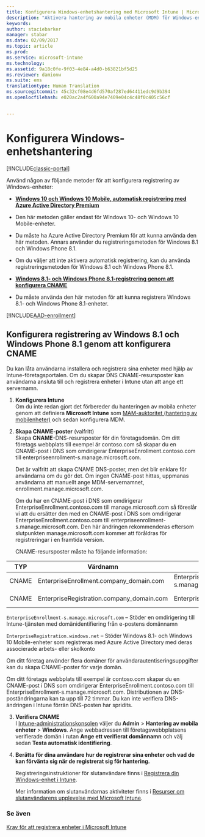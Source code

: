 ```yaml
---
title: Konfigurera Windows-enhetshantering med Microsoft Intune | Microsoft Docs
description: "Aktivera hantering av mobila enheter (MDM) för Windows-enheter med Microsoft Intune."
keywords: 
author: staciebarker
manager: stabar
ms.date: 02/09/2017
ms.topic: article
ms.prod: 
ms.service: microsoft-intune
ms.technology: 
ms.assetid: 9a18c0fe-9f03-4e84-a4d0-b63821bf5d25
ms.reviewer: damionw
ms.suite: ems
translationtype: Human Translation
ms.sourcegitcommit: 45c32cf08e4d6fd570af287ed64411edc9d9b394
ms.openlocfilehash: e020ac2a4f600a94e7409e04c4c48f0c405c56cf


---
```


# <a name="set-up-windows-device-management"></a>Konfigurera Windows-enhetshantering

[!INCLUDE[classic-portal](../includes/classic-portal.md)]

Använd någon av följande metoder för att konfigurera registrering av Windows-enheter:

- **[Windows 10 och Windows 10 Mobile, automatisk registrering med Azure Active Directory Premium](#set-up-windows-10-and-windows-10-mobile-automatic-enrollment-with-azure-active-directory-premium)** 
 -  Den här metoden gäller endast för Windows 10- och Windows 10 Mobile-enheter.
 -  Du måste ha Azure Active Directory Premium för att kunna använda den här metoden. Annars använder du registreringsmetoden för Windows 8.1 och Windows Phone 8.1.
 -  Om du väljer att inte aktivera automatisk registrering, kan du använda registreringsmetoden för Windows 8.1 och Windows Phone 8.1.


- **[Windows 8.1- och Windows Phone 8.1-registrering genom att konfigurera CNAME](#set-up-windows-8--1-and-windows-phone-8--1-enrollment-by-configuring-cname)** 
 - Du måste använda den här metoden för att kunna registrera Windows 8.1- och Windows Phone 8.1-enheter.

[!INCLUDE[AAD-enrollment](../includes/win10-automatic-enrollment-aad.md)]

## <a name="set-up-windows-81-and-windows-phone-81-enrollment-by-configuring-cname"></a>Konfigurera registrering av Windows 8.1 och Windows Phone 8.1 genom att konfigurera CNAME
Du kan låta användarna installera och registrera sina enheter med hjälp av Intune-företagsportalen. Om du skapar DNS CNAME-resursposter kan användarna ansluta till och registrera enheter i Intune utan att ange ett servernamn.

1. **Konfigurera Intune**<br>
Om du inte redan gjort det förbereder du hanteringen av mobila enheter genom att definiera **Microsoft Intune** som [MAM-auktoritet (hantering av mobilenheter)](prerequisites-for-enrollment.md#step-2-set-mdm-authority) och sedan konfigurera MDM.

2. **Skapa CNAME-poster** (valfritt)<br>
Skapa **CNAME**-DNS-resursposter för din företagsdomän. Om ditt företags webbplats till exempel är contoso.com så skapar du en CNAME-post i DNS som omdirigerar EnterpriseEnrollment.contoso.com till enterpriseenrollment-s.manage.microsoft.com.

    Det är valfritt att skapa CNAME DNS-poster, men det blir enklare för användarna om du gör det. Om ingen CNAME-post hittas, uppmanas användarna att manuellt ange MDM-servernamnet, enrollment.manage.microsoft.com.    

    Om du har en CNAME-post i DNS som omdirigerar EnterpriseEnrollment.contoso.com till manage.microsoft.com så föreslår vi att du ersätter den med en CNAME-post i DNS som omdirigerar EnterpriseEnrollment.contoso.com till enterpriseenrollment-s.manage.microsoft.com. Den här ändringen rekommenderas eftersom slutpunkten manage.microsoft.com kommer att föråldras för registreringar i en framtida version.

    CNAME-resursposter måste ha följande information:

  |TYP|Värdnamn|Pekar på|TTL|
  |--------|-------------|-------------|-------|
  |CNAME|EnterpriseEnrollment.company_domain.com|EnterpriseEnrollment-s.manage.microsoft.com |1 timme|
  |CNAME|EnterpriseRegistration.company_domain.com|EnterpriseRegistration.windows.net|1 timme|

  `EnterpriseEnrollment-s.manage.microsoft.com` – Stöder en omdirigering till Intune-tjänsten med domänidentifiering från e-postens domännamn

  `EnterpriseRegistration.windows.net` – Stöder Windows 8.1- och Windows 10 Mobile-enheter som registreras med Azure Active Directory med deras associerade arbets- eller skolkonto

  Om ditt företag använder flera domäner för användarautentiseringsuppgifter kan du skapa CNAME-poster för varje domän.

  Om ditt företags webbplats till exempel är contoso.com skapar du en CNAME-post i DNS som omdirigerar EnterpriseEnrollment.contoso.com till EnterpriseEnrollment-s.manage.microsoft.com. Distributionen av DNS-poständringarna kan ta upp till 72 timmar. Du kan inte verifiera DNS-ändringen i Intune förrän DNS-posten har spridits.

3.  **Verifiera CNAME**<br>I [Intune-administrationskonsolen](http://manage.microsoft.com) väljer du **Admin** &gt; **Hantering av mobila enheter** &gt; **Windows**. Ange webbadressen till företagswebbplatsens verifierade domän i rutan **Ange ett verifierat domännamn** och välj sedan **Testa automatisk identifiering**.

4.  **Berätta för dina användare hur de registrerar sina enheter och vad de kan förvänta sig när de registrerat sig för hantering.**

    Registreringsinstruktioner för slutanvändare finns i [Registrera din Windows-enhet i Intune](https://docs.microsoft.com/intune/enduser/enroll-your-device-in-intune-windows).

    Mer information om slutanvändarnas aktiviteter finns i [Resurser om slutanvändarens upplevelse med Microsoft Intune](https://docs.microsoft.com/intune/deploy-use/what-to-tell-your-end-users-about-using-microsoft-intune).


### <a name="see-also"></a>Se även
[Krav för att registrera enheter i Microsoft Intune](prerequisites-for-enrollment.md)



<!--HONumber=Feb17_HO2-->


